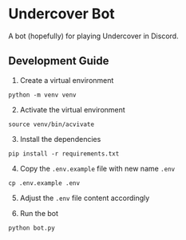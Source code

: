 # Undercover Bot
A bot (hopefully) for playing Undercover in Discord.

## Development Guide
1. Create a virtual environment
```
python -m venv venv
```

2. Activate the virtual environment
```
source venv/bin/acvivate
```

3. Install the dependencies
```
pip install -r requirements.txt
```

4. Copy the `.env.example` file with new name `.env`
```
cp .env.example .env
```

5. Adjust the `.env` file content accordingly

6. Run the bot
```
python bot.py
```
